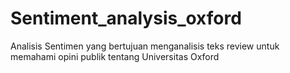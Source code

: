 # Sentiment_analysis_oxford
Analisis Sentimen yang bertujuan menganalisis teks review untuk memahami opini publik tentang Universitas Oxford
